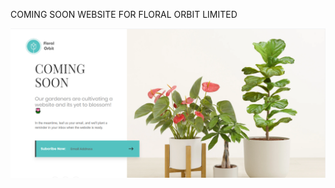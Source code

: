 COMING SOON WEBSITE FOR FLORAL ORBIT LIMITED

![Flowers](/images/screenshot.png "SCREENSHOT OF FLORAL ORBIT COMING SOON WEBSITE")

